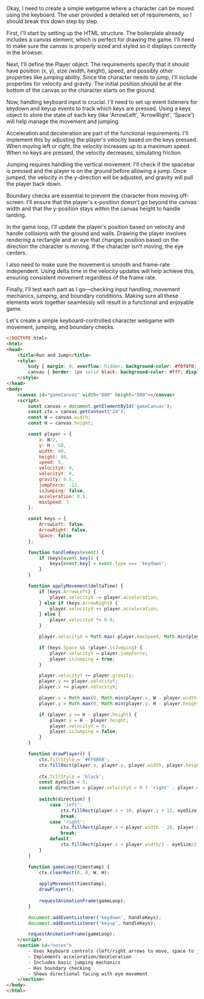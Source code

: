 <think>
Okay, I need to create a simple webgame where a character can be moved using the keyboard. The user provided a detailed set of requirements, so I should break this down step by step.

First, I'll start by setting up the HTML structure. The boilerplate already includes a canvas element, which is perfect for drawing the game. I'll need to make sure the canvas is properly sized and styled so it displays correctly in the browser.

Next, I'll define the Player object. The requirements specify that it should have position (x, y), size (width, height), speed, and possibly other properties like jumping ability. Since the character needs to jump, I'll include properties for velocity and gravity. The initial position should be at the bottom of the canvas so the character starts on the ground.

Now, handling keyboard input is crucial. I'll need to set up event listeners for keydown and keyup events to track which keys are pressed. Using a keys object to store the state of each key (like 'ArrowLeft', 'ArrowRight', 'Space') will help manage the movement and jumping.

Acceleration and deceleration are part of the functional requirements. I'll implement this by adjusting the player's velocity based on the keys pressed. When moving left or right, the velocity increases up to a maximum speed. When no keys are pressed, the velocity decreases, simulating friction.

Jumping requires handling the vertical movement. I'll check if the spacebar is pressed and the player is on the ground before allowing a jump. Once jumped, the velocity in the y-direction will be adjusted, and gravity will pull the player back down.

Boundary checks are essential to prevent the character from moving off-screen. I'll ensure that the player's x-position doesn't go beyond the canvas width and that the y-position stays within the canvas height to handle landing.

In the game loop, I'll update the player's position based on velocity and handle collisions with the ground and walls. Drawing the player involves rendering a rectangle and an eye that changes position based on the direction the character is moving. If the character isn't moving, the eye centers.

I also need to make sure the movement is smooth and frame-rate independent. Using delta time in the velocity updates will help achieve this, ensuring consistent movement regardless of the frame rate.

Finally, I'll test each part as I go—checking input handling, movement mechanics, jumping, and boundary conditions. Making sure all these elements work together seamlessly will result in a functional and enjoyable game.
</think>

Let's create a simple keyboard-controlled character webgame with movement, jumping, and boundary checks.

```html
<!DOCTYPE html>
<html>
<head>
    <title>Run and Jump</title>
    <style>
        body { margin: 0; overflow: hidden; background-color: #f0f0f0; }
        canvas { border: 1px solid black; background-color: #fff; display: block; margin: 20px auto; }
    </style>
</head>
<body>
    <canvas id="gameCanvas" width="800" height="600"></canvas>
    <script>
        const canvas = document.getElementById('gameCanvas');
        const ctx = canvas.getContext('2d');
        const W = canvas.width;
        const H = canvas.height;

        const player = {
            x: W/2,
            y: H - 50,
            width: 40,
            height: 60,
            speed: 5,
            velocityX: 0,
            velocityY: 0,
            gravity: 0.5,
            jumpForce: -12,
            isJumping: false,
            acceleration: 0.5,
            maxSpeed: 7
        };

        const keys = {
            ArrowLeft: false,
            ArrowRight: false,
            Space: false
        };

        function handleKeys(event) {
            if (keys[event.key]) {
                keys[event.key] = event.type === 'keydown';
            }
        }

        function applyMovement(deltaTime) {
            if (keys.ArrowLeft) {
                player.velocityX -= player.acceleration;
            } else if (keys.ArrowRight) {
                player.velocityX += player.acceleration;
            } else {
                player.velocityX *= 0.9;
            }

            player.velocityX = Math.max(-player.maxSpeed, Math.min(player.velocityX, player.maxSpeed));

            if (keys.Space && !player.isJumping) {
                player.velocityY = player.jumpForce;
                player.isJumping = true;
            }

            player.velocityY += player.gravity;
            player.y += player.velocityY;
            player.x += player.velocityX;

            player.x = Math.max(0, Math.min(player.x, W - player.width));
            player.y = Math.max(0, Math.min(player.y, H - player.height));

            if (player.y >= H - player.height) {
                player.y = H - player.height;
                player.velocityY = 0;
                player.isJumping = false;
            }
        }

        function drawPlayer() {
            ctx.fillStyle = '#FF6B6B';
            ctx.fillRect(player.x, player.y, player.width, player.height);
            
            ctx.fillStyle = 'black';
            const eyeSize = 5;
            const direction = player.velocityX > 0 ? 'right' : player.velocityX < 0 ? 'left' : 'center';
            
            switch(direction) {
                case 'left':
                    ctx.fillRect(player.x + 10, player.y + 15, eyeSize, eyeSize);
                    break;
                case 'right':
                    ctx.fillRect(player.x + player.width - 20, player.y + 15, eyeSize, eyeSize);
                    break;
                default:
                    ctx.fillRect(player.x + player.width/2 - eyeSize/2, player.y + 15, eyeSize, eyeSize);
            }
        }

        function gameLoop(timestamp) {
            ctx.clearRect(0, 0, W, H);
            
            applyMovement(timestamp);
            drawPlayer();
            
            requestAnimationFrame(gameLoop);
        }

        document.addEventListener('keydown', handleKeys);
        document.addEventListener('keyup', handleKeys);

        requestAnimationFrame(gameLoop);
    </script>
    <section id="notes">
        - Uses keyboard controls (left/right arrows to move, space to jump)
        - Implements acceleration/deceleration
        - Includes basic jumping mechanics
        - Has boundary checking
        - Shows directional facing with eye movement
    </section>
</body>
</html>
```
 <!-- 136.19s -->